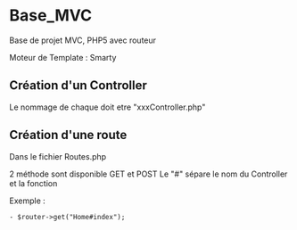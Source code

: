 # Base_MVC

Base de projet MVC, PHP5 avec routeur

Moteur de Template : Smarty

## Création d'un Controller

Le nommage de chaque doit etre "xxxController.php"

## Création d'une route

Dans le fichier Routes.php

2 méthode sont disponible GET et POST
Le "#" sépare le nom du Controller et la fonction

Exemple :

    - $router->get("Home#index");

